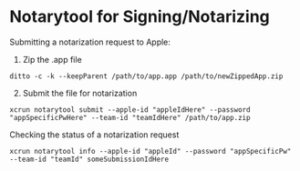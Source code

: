 # Notarytool for Signing/Notarizing

Submitting a notarization request to Apple:
1. Zip the .app file
```
ditto -c -k --keepParent /path/to/app.app /path/to/newZippedApp.zip
```
2. Submit the file for notarization
```
xcrun notarytool submit --apple-id "appleIdHere" --password "appSpecificPwHere" --team-id "teamIdHere" /path/to/app.zip
```

Checking the status of a notarization request
```
xcrun notarytool info --apple-id "appleId" --password "appSpecificPw" --team-id "teamId" someSubmissionIdHere
```